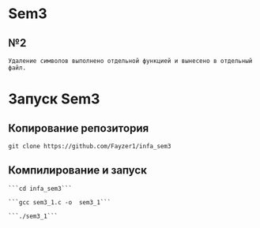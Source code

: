 # Sem3

## №2
    Удаление символов выполнено отдельной функцией и вынесено в отдельный файл.

# Запуск Sem3 

## Копирование репозитория 

```git clone https://github.com/Fayzer1/infa_sem3```

## Компилирование и запуск

    ```cd infa_sem3```

    ```gcc sem3_1.c -o  sem3_1```

    ```./sem3_1```
